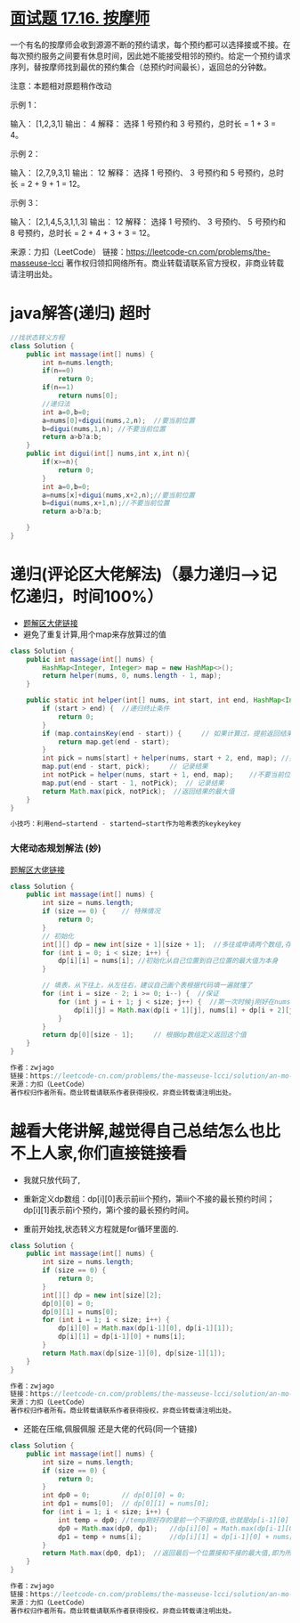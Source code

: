 # [面试题 17.16. 按摩师](https://leetcode-cn.com/problems/the-masseuse-lcci/)

一个有名的按摩师会收到源源不断的预约请求，每个预约都可以选择接或不接。在每次预约服务之间要有休息时间，因此她不能接受相邻的预约。给定一个预约请求序列，替按摩师找到最优的预约集合（总预约时间最长），返回总的分钟数。

注意：本题相对原题稍作改动

 

示例 1：

输入： [1,2,3,1]
输出： 4
解释： 选择 1 号预约和 3 号预约，总时长 = 1 + 3 = 4。

示例 2：

输入： [2,7,9,3,1]
输出： 12
解释： 选择 1 号预约、 3 号预约和 5 号预约，总时长 = 2 + 9 + 1 = 12。

示例 3：

输入： [2,1,4,5,3,1,1,3]
输出： 12
解释： 选择 1 号预约、 3 号预约、 5 号预约和 8 号预约，总时长 = 2 + 4 + 3 + 3 = 12。

来源：力扣（LeetCode）
链接：https://leetcode-cn.com/problems/the-masseuse-lcci
著作权归领扣网络所有。商业转载请联系官方授权，非商业转载请注明出处。





# java解答(递归) 超时

```java
//找状态转义方程
class Solution {
    public int massage(int[] nums) {
        int n=nums.length;
        if(n==0)
            return 0;
        if(n==1)
            return nums[0];
        //递归法
        int a=0,b=0;
        a=nums[0]+digui(nums,2,n);  //要当前位置
        b=digui(nums,1,n); //不要当前位置
        return a>b?a:b;
    }
    public int digui(int[] nums,int x,int n){
        if(x>=n){
            return 0;
        }
        int a=0,b=0;
        a=nums[x]+digui(nums,x+2,n);//要当前位置
        b=digui(nums,x+1,n);//不要当前位置
        return a>b?a:b;

    }
}
```

# 递归(评论区大佬解法)（暴力递归-->记忆递归，时间100%） 

* [题解区大佬链接]( https://leetcode-cn.com/problems/the-masseuse-lcci/solution/an-mo-shi-bu-bu-shen-ru-jue-dui-neng-dong-cong-zui/ ) 
* 避免了重复计算,用个map来存放算过的值

```java
class Solution {
    public int massage(int[] nums) {
        HashMap<Integer, Integer> map = new HashMap<>();
        return helper(nums, 0, nums.length - 1, map);
    }

    public static int helper(int[] nums, int start, int end, HashMap<Integer, Integer> map) {
        if (start > end) {  //递归终止条件
            return 0;
        }
        if (map.containsKey(end - start)) {		// 如果计算过，提前返回结束递归
            return map.get(end - start);
        }
        int pick = nums[start] + helper(nums, start + 2, end, map); //要当前位置的元素
        map.put(end - start, pick);		// 记录结果
        int notPick = helper(nums, start + 1, end, map);	//不要当前位置的元素
        map.put(end - start - 1, notPick);	// 记录结果
        return Math.max(pick, notPick);  //返回结果的最大值
    }
}

小技巧：利用end−startend - startend−start作为哈希表的keykeykey
```

### 大佬动态规划解法 (妙)

[题解区大佬链接]( https://leetcode-cn.com/problems/the-masseuse-lcci/solution/an-mo-shi-bu-bu-shen-ru-jue-dui-neng-dong-cong-zui/ ) 

```java
class Solution {
    public int massage(int[] nums) {
        int size = nums.length;
        if (size == 0) {    // 特殊情况
            return 0;
        }
        // 初始化
        int[][] dp = new int[size + 1][size + 1];  //多往或申请两个数组,存的值是0,方便从后开始进行动态规划.
        for (int i = 0; i < size; i++) {
            dp[i][i] = nums[i]; //初始化从自己位置到自己位置的最大值为本身
        }

        // 填表，从下往上，从左往右，建议自己画个表根据代码填一遍就懂了
        for (int i = size - 2; i >= 0; i--) {  //保证
            for (int j = i + 1; j < size; j++) {  //第一次时候j刚好在nums[i]的最右边,然后开始dp,每次求从i到j这段的最大值
                dp[i][j] = Math.max(dp[i + 1][j], nums[i] + dp[i + 2][j]);   //选最大值
            }
        }
        return dp[0][size - 1];     // 根据dp数组定义返回这个值
    }
}

作者：zwjago
链接：https://leetcode-cn.com/problems/the-masseuse-lcci/solution/an-mo-shi-bu-bu-shen-ru-jue-dui-neng-dong-cong-zui/
来源：力扣（LeetCode）
著作权归作者所有。商业转载请联系作者获得授权，非商业转载请注明出处。
```

# 越看大佬讲解,越觉得自己总结怎么也比不上人家,你们直接链接看

* 我就只放代码了,   

* 重新定义dp数组：dp\[i][0]表示前iii个预约，第iii个不接的最长预约时间；dp\[i][1]表示前i个预约，第i个接的最长预约时间。

* 重前开始找,状态转义方程就是for循环里面的.

  

```java
class Solution {
    public int massage(int[] nums) {
        int size = nums.length;
        if (size == 0) {
            return 0;
        }
        int[][] dp = new int[size][2];
        dp[0][0] = 0;
        dp[0][1] = nums[0];
        for (int i = 1; i < size; i++) {
            dp[i][0] = Math.max(dp[i-1][0], dp[i-1][1]);
            dp[i][1] = dp[i-1][0] + nums[i];
        }
        return Math.max(dp[size-1][0], dp[size-1][1]);
    }
}

作者：zwjago
链接：https://leetcode-cn.com/problems/the-masseuse-lcci/solution/an-mo-shi-bu-bu-shen-ru-jue-dui-neng-dong-cong-zui/
来源：力扣（LeetCode）
著作权归作者所有。商业转载请联系作者获得授权，非商业转载请注明出处。
```



* 还能在压缩,佩服佩服  还是大佬的代码(同一个链接)

```java
class Solution {
    public int massage(int[] nums) {
        int size = nums.length;
        if (size == 0) {
            return 0;
        }     
        int dp0 = 0;		// dp[0][0] = 0;
        int dp1 = nums[0];	// dp[0][1] = nums[0];
        for (int i = 1; i < size; i++) {
            int temp = dp0; //temp刚好存的是前一个不接的值,也就是dp[i-1][0]       
            dp0 = Math.max(dp0, dp1);	//dp[i][0] = Math.max(dp[i-1][0], dp[i-1][1]);
            dp1 = temp + nums[i];		//dp[i][1] = dp[i-1][0] + nums[i];  temp刚好存的是前一个不接的值,也就是dp[i-1][0]       
        }
        return Math.max(dp0, dp1);  //返回最后一个位置接和不接的最大值,即为所有答案的最大值.
    }
}

作者：zwjago
链接：https://leetcode-cn.com/problems/the-masseuse-lcci/solution/an-mo-shi-bu-bu-shen-ru-jue-dui-neng-dong-cong-zui/
来源：力扣（LeetCode）
著作权归作者所有。商业转载请联系作者获得授权，非商业转载请注明出处。
```

